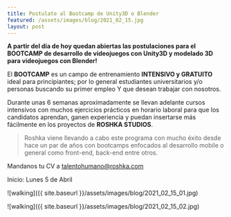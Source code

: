 ```yaml
---
title: Postulate al Bootcamp de Unity3D o Blender
featured: /assets/images/blog/2021_02_15.jpg
layout: post
---
```


**A partir del día de hoy quedan abiertas las postulaciones para el BOOTCAMP de desarrollo de videojuegos con Unity3D y modelado 3D para videojuegos con Blender!**

El **BOOTCAMP** es un campo de entrenamiento **INTENSIVO y GRATUITO** ideal para principiantes; por lo general estudiantes universitarios y/o personas buscando su primer empleo Y que desean trabajar con nosotros.

Durante unas 6 semanas aproximadamente se llevan adelante cursos intensivos con muchos ejercicios prácticos en horario laboral para que los candidatos aprendan, ganen experiencia y puedan insertarse más fácilmente en los proyectos de **ROSHKA STUDIOS**.

>Roshka viene llevando a cabo este programa con mucho éxito desde hace un par de años con bootcamps enfocados al desarrollo mobile o general como front-end, back-end entre otros.

Mandanos tu CV a [talentohumano@roshka.com][0]

Inicio: Lunes 5 de Abril

![walking]({{ site.baseurl }}/assets/images/blog/2021_02_15_01.jpg)

![walking]({{ site.baseurl }}/assets/images/blog/2021_02_15_02.jpg)

[0]: mailto:talentohumano@roshka.com